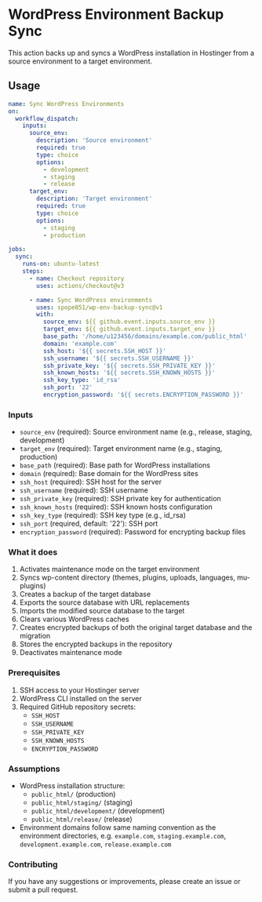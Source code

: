 # WordPress Environment Backup Sync

This action backs up and syncs a WordPress installation in Hostinger from a source environment to a target environment.

## Usage

```yaml
name: Sync WordPress Environments
on:
  workflow_dispatch:
    inputs:
      source_env:
        description: 'Source environment'
        required: true
        type: choice
        options:
          - development
          - staging
          - release
      target_env:
        description: 'Target environment'
        required: true
        type: choice
        options:
          - staging
          - production

jobs:
  sync:
    runs-on: ubuntu-latest
    steps:
      - name: Checkout repository
        uses: actions/checkout@v3

      - name: Sync WordPress environments
        uses: spope851/wp-env-backup-sync@v1
        with:
          source_env: ${{ github.event.inputs.source_env }}
          target_env: ${{ github.event.inputs.target_env }}
          base_path: '/home/u123456/domains/example.com/public_html'
          domain: 'example.com'
          ssh_host: '${{ secrets.SSH_HOST }}'
          ssh_username: '${{ secrets.SSH_USERNAME }}'
          ssh_private_key: '${{ secrets.SSH_PRIVATE_KEY }}'
          ssh_known_hosts: '${{ secrets.SSH_KNOWN_HOSTS }}'
          ssh_key_type: 'id_rsa'
          ssh_port: '22'
          encryption_password: '${{ secrets.ENCRYPTION_PASSWORD }}'
```

### Inputs

- `source_env` (required): Source environment name (e.g., release, staging, development)
- `target_env` (required): Target environment name (e.g., staging, production)
- `base_path` (required): Base path for WordPress installations
- `domain` (required): Base domain for the WordPress sites
- `ssh_host` (required): SSH host for the server
- `ssh_username` (required): SSH username
- `ssh_private_key` (required): SSH private key for authentication
- `ssh_known_hosts` (required): SSH known hosts configuration
- `ssh_key_type` (required): SSH key type (e.g., id_rsa)
- `ssh_port` (required, default: '22'): SSH port
- `encryption_password` (required): Password for encrypting backup files

### What it does

1. Activates maintenance mode on the target environment
2. Syncs wp-content directory (themes, plugins, uploads, languages, mu-plugins)
3. Creates a backup of the target database
4. Exports the source database with URL replacements
5. Imports the modified source database to the target
6. Clears various WordPress caches
7. Creates encrypted backups of both the original target database and the migration
8. Stores the encrypted backups in the repository
9. Deactivates maintenance mode

### Prerequisites

1. SSH access to your Hostinger server
2. WordPress CLI installed on the server
3. Required GitHub repository secrets:
   - `SSH_HOST`
   - `SSH_USERNAME`
   - `SSH_PRIVATE_KEY`
   - `SSH_KNOWN_HOSTS`
   - `ENCRYPTION_PASSWORD`

### Assumptions

- WordPress installation structure:
  - `public_html/` (production)
  - `public_html/staging/` (staging)
  - `public_html/development/` (development)
  - `public_html/release/` (release)
- Environment domains follow same naming convention as the environment directories, e.g. `example.com`, `staging.example.com`, `development.example.com`, `release.example.com`

### Contributing

If you have any suggestions or improvements, please create an issue or submit a pull request.
